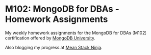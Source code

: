 M102: MongoDB for DBAs - Homework Assignments
================================================================

My weekly homework assignments for the MongoDB for DBAs (M102) certification offered by [MongoDB University](https://university.mongodb.com/courses/M102/about).

Also blogging my progress at [Mean Stack Ninja](http://www.meanstack.ninja).

